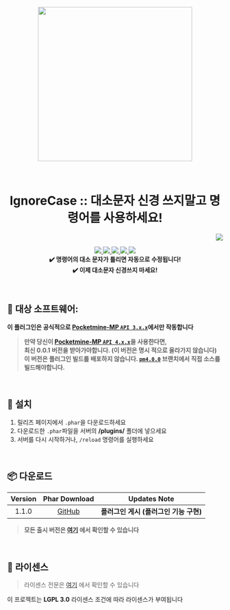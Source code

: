 <p align="center"> <img src="https://ghcdn.rawgit.org/PresentKim/IgnoreCase/master/icon.png" width="360"> </p>
<br> <h1 align="center"> IgnoreCase :: 대소문자 신경 쓰지말고 명령어를 사용하세요! </h1>
<p align="right">  
  <a href="https://github.com/PresentKim/IgnoreCase/blob/master/README.md">  
    <img src="https://img.shields.io/static/v1?label=read%20in&message=English&color=success">
  </a>  
</p>  
<p align="center">  
  <a href="https://poggit.pmmp.io/ci/PresentKim/IgnoreCase/IgnoreCase">  
    <img src="https://poggit.pmmp.io/ci.shield/PresentKim/IgnoreCase/IgnoreCase?style=flat-square">  
  </a>  
  <a href="https://github.com/PresentKim/IgnoreCase/releases">  
    <img src="https://img.shields.io/github/release/PresentKim/IgnoreCase.svg?style=flat-square">  
  </a>  
  <a href="https://github.com/PresentKim/IgnoreCase/releases">  
    <img src="https://img.shields.io/github/downloads/PresentKim/IgnoreCase/total.svg?style=flat-square">  
  </a>  
  </a>  
  <a href="https://github.com/PresentKim/IgnoreCase/blob/master/LICENSE">  
    <img src="https://img.shields.io/github/license/PresentKim/IgnoreCase.svg?style=flat-square">  
  </a>  
  <a href="http://hits.dwyl.com/PresentKim/IgnoreCase">  
    <img src="http://hits.dwyl.com/PresentKim/IgnoreCase.svg"> 
  </a>  
  <strong>
  <br> ✔️ 명령어의 대소 문자가 틀리면 자동으로 수정됩니다!   
  <br> ✔️ 이제 대소문자 신경쓰지 마세요!  
  </strong>
</p>  
  
<br>  
  
## :file_folder: 대상 소프트웨어: 
**이 플러그인은 공식적으로 [Pocketmine-MP `API 3.x.x`](https://github.com/pmmp/PocketMine-MP/tree/stable)에서만 작동합니다**
> **만약 당신이 [**Pocketmine-MP** `API 4.x.x`](https://github.com/pmmp/PocketMine-MP/tree/master)을 사용한다면,**  
> **최신 0.0.1 버전을 받아가야합니다. (이 버전은 명시 적으로 올라가지 않습니다)**  
> **이 버전은 플러그인 빌드를 배포하지 않습니다. [`pm4.0.0`](https://github.com/PresentKim/IgnoreCase/tree/pm4.0.0) 브랜치에서 직접 소스를 빌드해야합니다.**
  
<br>  
  
## :wrench: 설치
1) 릴리즈 페이지에서 `.phar`을 다운로드하세요
2) 다운로드한 `.phar`파일을 서버의 **/plugins/** 폴더에 넣으세요  
3) 서버를 다시 시작하거나, `/reload` 명령어를 실행하세요    
  
<br>  
  
## :package: 다운로드  
  
| Version | Phar Download | Updates Note |  
| :-----: | :-----------: | :----------: |    
| 1.1.0 | [GitHub](https://github.com/PresentKim/IgnoreCase/releases/download/1.1.0/IgnoreCase_v1.1.0.phar) | **플러그인 게시 (플러그인 기능 구현)** |  
  
> **모든 출시 버전은 [여기](https://github.com/PresentKim/IgnoreCase/releases) 에서 확인할 수 있습니다**  
  
<br>  
  
## :memo: 라이센스 
> 라이센스 전문은 [여기](https://github.com/PresentKim/IgnoreCase/blob/master/LICENSE) 에서 확인할 수 있습니다  
  
이 프로젝트는 **LGPL 3.0** 라이센스 조건에 따라 라이센스가 부여됩니다